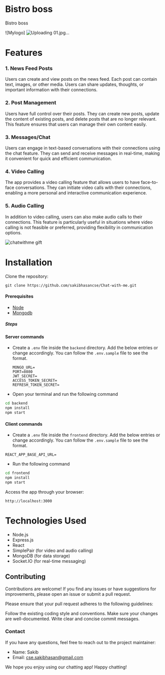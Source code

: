 # Bistro boss
Bistro boss

![Mylogo]
![Uploading 01.jpg…]()

# Features
### 1. News Feed Posts
Users can create and view posts on the news feed. Each post can contain text, images, or other media. Users can share updates, thoughts, or important information with their connections.

### 2. Post Management
Users have full control over their posts. They can create new posts, update the content of existing posts, and delete posts that are no longer relevant. This feature ensures that users can manage their own content easily.

### 3. Messages/Chat
Users can engage in text-based conversations with their connections using the chat feature. They can send and receive messages in real-time, making it convenient for quick and efficient communication.

### 4. Video Calling
The app provides a video calling feature that allows users to have face-to-face conversations. They can initiate video calls with their connections, enabling a more personal and interactive communication experience.

### 5. Audio Calling
In addition to video calling, users can also make audio calls to their connections. This feature is particularly useful in situations where video calling is not feasible or preferred, providing flexibility in communication options.

![chatwithme gift](https://github.com/sakibhasancse/Chat-with-me/assets/57236854/bc6288c0-3a89-411c-9f06-af46b68d9e65)


# Installation
Clone the repository:

```
git clone https://github.com/sakibhasancse/Chat-with-me.git
```
#### Prerequisites

- [Node](https://nodejs.org/en/)
- [Mongodb](https://www.mongodb.com/)

##### Steps

#### Server commands

- Create a `.env` file inside the `backend` directory. Add the below entries or change accordingly. You can follow the `.env.sample` file to see the format.

  ```
  MONGO_URL=
  PORT=8080
  JWT_SECRET=
  ACCESS_TOKEN_SECRET=
  REFRESH_TOKEN_SECRET=
  ```

- Open your terminal and run the following command

```sh
cd backend
npm install
npm start
```

#### Client commands

- Create a `.env` file inside the `frontend` directory. Add the below entries or change accordingly. You can follow the `.env.sample` file to see the format.

```
REACT_APP_BASE_API_URL=
```

- Run the following command

```sh
cd frontend
npm install
npm start
```

Access the app through your browser:
```
http://localhost:3000
```

# Technologies Used
- Node.js
- Express.js
- React
- SimplePair (for video and audio calling)
- MongoDB (for data storage)
- Socket.IO (for real-time messaging)

## Contributing
Contributions are welcome! If you find any issues or have suggestions for improvements, please open an issue or submit a pull request.

Please ensure that your pull request adheres to the following guidelines:

Follow the existing coding style and conventions.
Make sure your changes are well-documented.
Write clear and concise commit messages.

### Contact
If you have any questions, feel free to reach out to the project maintainer:

- Name: Sakib
- Email: cse.sakibhasan@gmail.com

We hope you enjoy using our chatting app! Happy chatting!
